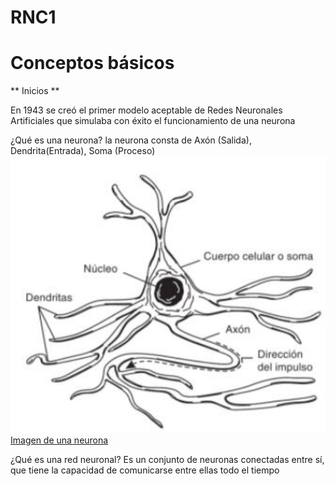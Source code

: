 # RNC1

# Conceptos básicos

** Inicios **

En 1943 se creó el primer modelo aceptable de Redes Neuronales Artificiales que simulaba con éxito el funcionamiento de una neurona 


¿Qué es una neurona?
la neurona consta de Axón (Salida), Dendrita(Entrada), Soma (Proceso)
![Imagen de una neurona](https://github.com/Grace4t/RNC1/blob/main/img/neurona.PNG)
[Imagen de una neurona](https://github.com/Grace4t/RNC1/blob/main/img/neurona.PNG)


¿Qué es una red neuronal?
Es un conjunto de neuronas conectadas entre sí, que tiene la capacidad de comunicarse entre ellas todo el tiempo